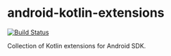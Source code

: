 # android-kotlin-extensions

[![Build Status](https://travis-ci.org/MobileToolkit/kotlin-extensions-android.svg?branch=master)](https://travis-ci.org/MobileToolkit/kotlin-extensions-android)

Collection of Kotlin extensions for Android SDK.
